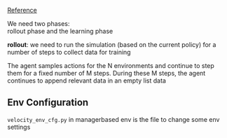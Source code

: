 [Reference](https://iclr-blog-track.github.io/2022/03/25/ppo-implementation-details/)

We need two phases:             
rollout phase and the learning phase

**rollout**: we need to run the simulation (based on the current policy) for a number of steps to collect data for training

The agent samples actions for the N environments and continue to step them for a fixed number of M steps. During these M steps, the agent continues to append relevant data in an empty list data



## Env Configuration
`velocity_env_cfg.py` in managerbased env is the file to change some env settings